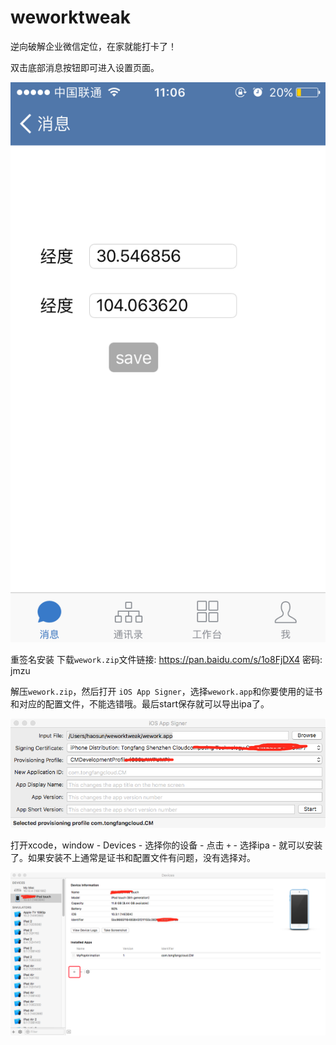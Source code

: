 # weworktweak
逆向破解企业微信定位，在家就能打卡了！

双击底部消息按钮即可进入设置页面。

![设置界面](/img/set.PNG)

重签名安装
下载`wework.zip`文件链接: https://pan.baidu.com/s/1o8FjDX4 密码: jmzu

解压`wework.zip`，然后打开 `iOS App Signer`，选择`wework.app`和你要使用的证书和对应的配置文件，不能选错哦。最后start保存就可以导出ipa了。

![打包界面](/img/package.png)

打开xcode，window - Devices - 选择你的设备 - 点击 `+` - 选择ipa - 就可以安装了。如果安装不上通常是证书和配置文件有问题，没有选择对。

![安装界面](/img/install.png)